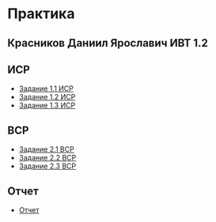 # Практика
## Красников Даниил Ярославич ИВТ 1.2

## **ИСР**

* [Задание 1.1 ИСР]()
* [Задание 1.2 ИСР]()
* [Задание 1.3 ИСР]()

## **ВСР**

* [Задание 2.1 ВСР]()
* [Задание 2.2 ВСР]()
* [Задание 2.3 ВСР]()

## **Отчет**

* [Отчет]()
